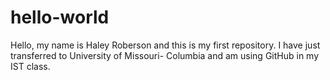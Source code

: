 # hello-world
Hello, my name is Haley Roberson and this is my first repository. I have just transferred to University of Missouri- Columbia and am using GitHub in my IST class.
